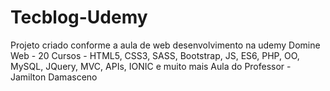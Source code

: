 # Tecblog-Udemy
Projeto criado conforme a aula de web desenvolvimento na udemy 
Domine Web - 20 Cursos - HTML5, CSS3, SASS, Bootstrap, JS, ES6, PHP, OO, MySQL, JQuery, MVC, APIs, IONIC e muito mais
Aula do Professor - Jamilton Damasceno
